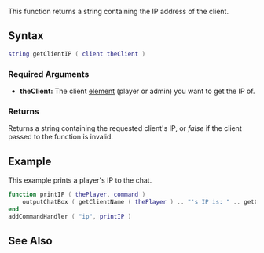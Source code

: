 This function returns a string containing the IP address of the client.

Syntax
------

``` lua
string getClientIP ( client theClient )
```

### Required Arguments

-   **theClient:** The client [element](/docs/element.md "wikilink") (player or admin) you want to get the IP of.

### Returns

Returns a string containing the requested client's IP, or *false* if the client passed to the function is invalid.

Example
-------

This example prints a player's IP to the chat.

``` lua
function printIP ( thePlayer, command )
    outputChatBox ( getClientName ( thePlayer ) .. "'s IP is: " .. getClientIP ( thePlayer ) )
end
addCommandHandler ( "ip", printIP )
```

See Also
--------
